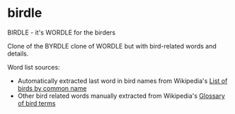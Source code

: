 # birdle
BIRDLE - it's WORDLE for the birders

Clone of the BYRDLE clone of WORDLE but with bird-related words and details.

Word list sources:
* Automatically extracted last word in bird names from Wikipedia's [List of birds by common name](https://en.wikipedia.org/wiki/List_of_birds_by_common_name)
* Other bird related words manually extracted from Wikipedia's [Glossary of bird terms](https://en.wikipedia.org/wiki/Glossary_of_bird_terms)
